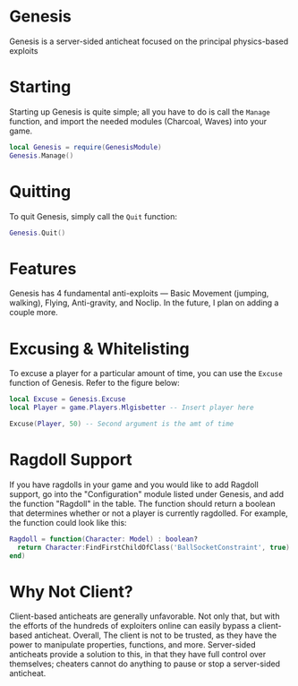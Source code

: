 # Genesis
Genesis is a server-sided anticheat focused on the principal physics-based exploits

# Starting

Starting up Genesis is quite simple; all you have to do is call the `Manage` function, and import the needed modules (Charcoal, Waves) into your game.

```lua
local Genesis = require(GenesisModule)
Genesis.Manage()
```

# Quitting

To quit Genesis, simply call the `Quit` function:

```lua
Genesis.Quit()
```

# Features

Genesis has 4 fundamental anti-exploits — Basic Movement (jumping, walking), Flying, Anti-gravity, and Noclip.
In the future, I plan on adding a couple more.

# Excusing & Whitelisting

To excuse a player for a particular amount of time, you can use the `Excuse` function of Genesis. Refer to the figure below:

```lua
local Excuse = Genesis.Excuse
local Player = game.Players.Mlgisbetter -- Insert player here

Excuse(Player, 50) -- Second argument is the amt of time
```

# Ragdoll Support

If you have ragdolls in your game and you would like to add Ragdoll support, go into the "Configuration" module listed under Genesis, and add the function "Ragdoll" in the table. The function should return a boolean that determines whether or not a player is currently ragdolled. For example, the function could look like this:

```lua
Ragdoll = function(Character: Model) : boolean?
  return Character:FindFirstChildOfClass('BallSocketConstraint', true) and true
end)
```

# Why Not Client?

Client-based anticheats are generally unfavorable. Not only that, but with the efforts of the hundreds of exploiters online can easily bypass a client-based anticheat. 
Overall, The client is not to be trusted, as they have the power to manipulate properties, functions, and more. 
Server-sided anticheats provide a solution to this, in that they have full control over themselves; cheaters cannot do anything to pause or stop a server-sided anticheat.
